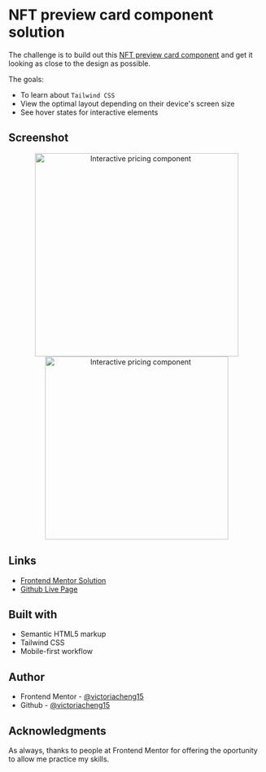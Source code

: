 # NFT preview card component solution

The challenge is to build out this [NFT preview card component](https://www.frontendmentor.io/challenges/nft-preview-card-component-SbdUL_w0U) and get it looking as close to the design as possible.

The goals:
- To learn about `Tailwind CSS`
- View the optimal layout depending on their device's screen size
- See hover states for interactive elements

## Screenshot

<div align="center">
  <img src="https://user-images.githubusercontent.com/35031228/145652933-08178e66-ffd2-4e9c-9fa9-7d8e6a31fa3e.png" alt="Interactive pricing component" width="400"/>
  <img src="https://user-images.githubusercontent.com/35031228/145653054-7a215f7a-9e70-418c-8bb3-509718ded091.png" alt="Interactive pricing component" width="360"/>
</div>


## Links

- [Frontend Mentor Solution](https://www.frontendmentor.io/solutions/nft-card-built-with-tailwind-6uWYx2tSX)
- [Github Live Page](https://victoriacheng15.github.io/frontend-mentor-challenges/nft-preview-card-component/)


## Built with

- Semantic HTML5 markup
- Tailwind CSS
- Mobile-first workflow


## Author

- Frontend Mentor - [@victoriacheng15](https://www.frontendmentor.io/profile/victoriacheng15)
- Github - [@victoriacheng15](https://github.com/victoriacheng15)

## Acknowledgments

As always, thanks to people at Frontend Mentor for offering the oportunity to allow me practice my skills.
